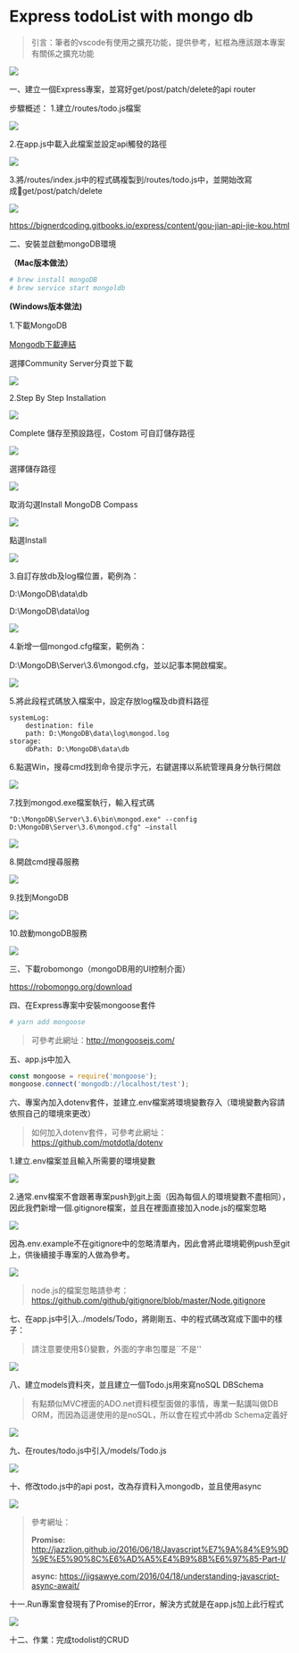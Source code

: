 # Express todoList with mongo db

> 引言：筆者的vscode有使用之擴充功能，提供參考，紅框為應該跟本專案有關係之擴充功能

![](/assets/extended-functionality_1.png)

一、建立一個Express專案，並寫好get/post/patch/delete的api router

步驟概述：
1.建立/routes/todo.js檔案

![](/assets/todolist_9.png)

2.在app.js中載入此檔案並設定api觸發的路徑

![](/assets/todolist_10.png)

3.將/routes/index.js中的程式碼複製到/routes/todo.js中，並開始改寫成get/post/patch/delete

![](/assets/todolist_11.png)

https://bignerdcoding.gitbooks.io/express/content/gou-jian-api-jie-kou.html

二、安裝並啟動mongoDB環境

**（Mac版本做法）**

```bash
# brew install mongoDB
# brew service start mongoldb
```

**(Windows版本做法)**

1.下載MongoDB

[Mongodb下載連結](https://www.mongodb.com/download-center#community)

選擇Community Server分頁並下載

![](/assets/mongodb-installation_1.png)

2.Step By Step Installation

![](/assets/mongodb-installation_2.png)

Complete 儲存至預設路徑，Costom 可自訂儲存路徑

![](/assets/mongodb-installation_3.png)

選擇儲存路徑

![](/assets/mongodb-installation_4.png)

取消勾選Install MongoDB Compass

![](/assets/mongodb-installation_5.png)

點選Install

![](/assets/mongodb-installation_6.png)

3.自訂存放db及log檔位置，範例為：

D:\MongoDB\data\db

D:\MongoDB\data\log

![](/assets/mongodb-installation_7.png)

4.新增一個mongod.cfg檔案，範例為：

D:\MongoDB\Server\3.6\mongod.cfg，並以記事本開啟檔案。

![](/assets/mongodb-installation_8.png)

5.將此段程式碼放入檔案中，設定存放log檔及db資料路徑

```
systemLog:
    destination: file
    path: D:\MongoDB\data\log\mongod.log
storage:
    dbPath: D:\MongoDB\data\db
```

6.點選Win，搜尋cmd找到命令提示字元，右鍵選擇以系統管理員身分執行開啟

![](/assets/mongodb-installation_9.png)

7.找到mongod.exe檔案執行，輸入程式碼
```
"D:\MongoDB\Server\3.6\bin\mongod.exe" --config D:\MongoDB\Server\3.6\mongod.cfg" –install
```

![](/assets/mongodb-installation_10.png)

8.開啟cmd搜尋服務

![](/assets/mongodb-installation_11.png)

9.找到MongoDB

![](/assets/mongodb-installation_12.png)

10.啟動mongoDB服務

![](/assets/mongodb-installation_13.png)

三、下載robomongo（mongoDB用的UI控制介面）

https://robomongo.org/download

四、在Express專案中安裝mongoose套件
```bash
# yarn add mongoose
```
> 可參考此網址：http://mongoosejs.com/

五、app.js中加入
```js
const mongoose = require('mongoose');
mongoose.connect('mongodb://localhost/test');
```

六、專案內加入dotenv套件，並建立.env檔案將環境變數存入（環境變數內容請依照自己的環境來更改）

> 如何加入dotenv套件，可參考此網址：https://github.com/motdotla/dotenv

1.建立.env檔案並且輸入所需要的環境變數

![](/assets/todolist_7.png)

2.通常.env檔案不會跟著專案push到git上面（因為每個人的環境變數不盡相同），因此我們新增一個.gitignore檔案，並且在裡面直接加入node.js的檔案忽略

![](/assets/todolist_8.png)

因為.env.example不在gitignore中的忽略清單內，因此會將此環境範例push至git上，供後續接手專案的人做為參考。

![](/assets/todolist_12.png)

> node.js的檔案忽略請參考：
https://github.com/github/gitignore/blob/master/Node.gitignore

七、在app.js中引入../models/Todo，將剛剛五、中的程式碼改寫成下圖中的樣子：

> 請注意要使用${}變數，外面的字串包覆是``不是''

![](/assets/todolist_1.png)

八、建立models資料夾，並且建立一個Todo.js用來寫noSQL DBSchema

> 有點類似MVC裡面的ADO.net資料模型面做的事情，專業一點講叫做DB ORM，而因為這邊使用的是noSQL，所以會在程式中將db Schema定義好

![](/assets/todolist_5.png)

九、在routes/todo.js中引入/models/Todo.js

![](/assets/todolist_6.png)

十、修改todo.js中的api post，改為存資料入mongodb，並且使用async

![](/assets/todolist_2.png)

> 參考網址：
>
> **Promise:** http://jazzlion.github.io/2016/06/18/Javascript%E7%9A%84%E9%9D%9E%E5%90%8C%E6%AD%A5%E4%B9%8B%E6%97%85-Part-I/
> 
> **async:** https://jigsawye.com/2016/04/18/understanding-javascript-async-await/

十一.Run專案會發現有了Promise的Error，解決方式就是在app.js加上此行程式

![](/assets/todolist_3.png)

十二、作業：完成todolist的CRUD
